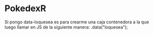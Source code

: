 # PokedexR
Si pongo data-loquesea es para crearme una caja contenedora a la que luego llamar en JS de la siguiente manera: 
.data("loquesea");